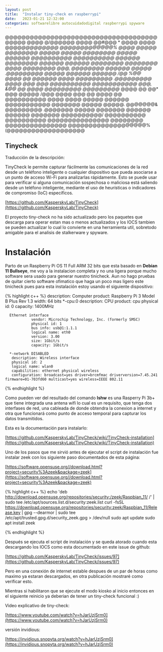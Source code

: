 ```yaml
---
layout: post
title:  "Instalar tiny-check en raspberrypi"
date:   2023-01-21 12:32:00
categories: softwarelibre autocuidadodigital raspberrypi spyware
---
```


@@@@@@@@@@@@@@@@@@@@@@@@@@@@@@@@@@@@@@@@@@
@@@@   @/@@@@@@    @@@@    @@#@@@ *   @@@@
@@@@ @@@@*@@@@@@@@@    @@@@@@@@@@@@@% @@@@
@@@@@ @@@@@@@@ @@@@@  @@@@@ @@@@@@@@ @@@@@
@@@@@@ @@@@@@@@@@        @@@@@@@@@@ @@@@@@
@@@@@@@@  @@@@@@          @@@@@@  @@@@@@@@
@@@@@@@@   @@@@  @@@@@@@@  @@@,   @@@@@@@@
@@@@@@  @@@@@   .@@@@@@@@@   @@@@@  @@@@@@
@@@@@@ /@@    %@@        @@@@   @@  @@@@@@
@@@@       @@@@@@@@@  .@@@@@@@@@      @@@@
@@@  @@@  @@@@@@@@@@  @@@@@@@@@@@ @@@, &@@
@@  @@@@  @@@@@@@@@    @@@@@@@@@* @@@@  @@
@@* @@@     @@@@@  /@@@   @@@@     @@@  @@
@@@@    @@      @@@@@@@@@@     @@@@   @@@@
@@@@@  @@@@@@   @@@@@@@@@@@  @@@@@@@ @@@@@
@@@@@. @@@@@@@&  @@@@@@@@@ .@@@@@@@  @@@@@
@@@@@@@  @@@@@@            @@@@@@  @@@@@@@
@@@@@@@@@@/     @@@@@@@@@@      @@@@@@@@@@
@@@@@@@@@@@@@@@  @@@@@@@@  @@@@@@@@@@@@@@@
@@@@@@@@@@@@@@@@@@@%  (@@@@@@@@@@@@@@@@@@@

## Tinycheck

Traducción de la descripción:

TinyCheck le permite capturar fácilmente las comunicaciones de la red desde un teléfono inteligente o cualquier dispositivo que pueda asociarse a un punto de acceso Wi-Fi para analizarlas rápidamente. Esto se puede usar para verificar si alguna comunicación sospechosa o maliciosa está saliendo desde un teléfono inteligente, mediante el uso de heurísticas o indicadores de compromiso (IoC) específicos.

[https://github.com/KasperskyLab/TinyCheck](https://github.com/KasperskyLab/TinyCheck)

El proyecto tiny-check no ha sido actualizado pero los paquetes que descarga para operar estan mas o menos actualizados y los IOCS tambien se pueden actualizar lo cual lo convierte en una herramienta util, sobretodo amigable para el analisis de stalkerware y spyware.

# Instalación

Parto de un Raspberry Pi OS 11 Full ARM 32 bits que esta basado en **Debian 11 Bullseye**, me voy a la instalacion completa y no una ligera porque mucho software sera usado para generar nuestro tinicheck. Aun no hago pruebas de quitar cierto software ofimatico que haga un poco mas ligero este tinicheck pues para esta instalación estoy usando el siguiente dispositivo:

{% highlight c++ %}
    description: Computer
    product: Raspberry Pi 3 Model B Plus Rev 1.3
    width: 64 bits
     *-cpu:0
          description: CPU
          product: cpu
          physical id: 0
          capacity: 1400MHz
          
      Ethernet interface
                vendor: Microchip Technology, Inc. (formerly SMSC)
                physical id: 1
                bus info: usb@1:1.1.1
                logical name: eth0
                version: 3.00
                size: 1Gbit/s
                capacity: 1Gbit/s
                
      *-network DISABLED
       description: Wireless interface
       physical id: 2
       logical name: wlan0
       capabilities: ethernet physical wireless
       configuration: broadcast=yes driver=brcmfmac driverversion=7.45.241 firmware=01-703fd60 multicast=yes wireless=IEEE 802.11
          
 {% endhighlight %}

Como pueden ver del resultado del comando **lshw** es una Rasperry Pi 3b+ que tiene integrada una antena wifi lo cual es un requisito, que tenga dos interfases de red, una cableada de donde obtendra la conexion a internet y otra que funcionará como punto de acceso temporal para capturar los datos transmitidos.

Esta es la documentación para instalarlo:

[https://github.com/KasperskyLab/TinyCheck/wiki/TinyCheck-installation](https://github.com/KasperskyLab/TinyCheck/wiki/TinyCheck-installation)

Uno de los pasos que me sirvió antes de ejecutar el script de instalación fue instalar zeek con los siguiente paso documentados de esta página:

[https://software.opensuse.org//download.html?project=security%3Azeek&package=zeek](https://software.opensuse.org//download.html?project=security%3Azeek&package=zeek)

{% highlight c++ %}
echo 'deb http://download.opensuse.org/repositories/security:/zeek/Raspbian_11/ /' | sudo tee /etc/apt/sources.list.d/security:zeek.list
curl -fsSL https://download.opensuse.org/repositories/security:zeek/Raspbian_11/Release.key | gpg --dearmor | sudo tee /etc/apt/trusted.gpg.d/security_zeek.gpg > /dev/null
sudo apt update
sudo apt install zeek

 {% endhighlight %}

Después se ejecuta el script de instalación y se queda atorado cuando esta descargando los IOCS como esta documentado en este issue de github:

[https://github.com/KasperskyLab/TinyCheck/issues/97](https://github.com/KasperskyLab/TinyCheck/issues/97)

Pero en una conexión de internet estable despues de un par de horas como maximo ya estaran descargados, en otra publicación mostraré como verificar esto.

Mientras si habilitaron que se ejecute el modo kiosko al inicio entonces en el siguiente reinicio ya deberian de tener un tiny-check funcional :)

Video explicativo de tiny-check:

[https://www.youtube.com/watch?v=hJarUzjSrm0](https://www.youtube.com/watch?v=hJarUzjSrm0)

versión invidious:

[https://invidious.snopyta.org/watch?v=hJarUzjSrm0](https://invidious.snopyta.org/watch?v=hJarUzjSrm0)





